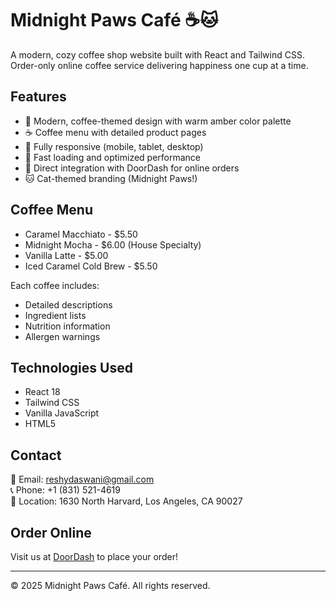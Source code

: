 # Midnight Paws Café ☕🐱

A modern, cozy coffee shop website built with React and Tailwind CSS. Order-only online coffee service delivering happiness one cup at a time.

## Features

- 🎨 Modern, coffee-themed design with warm amber color palette
- ☕ Coffee menu with detailed product pages
- 📱 Fully responsive (mobile, tablet, desktop)
- 🚀 Fast loading and optimized performance
- 🛒 Direct integration with DoorDash for online orders
- 🐱 Cat-themed branding (Midnight Paws!)

## Coffee Menu

- Caramel Macchiato - $5.50
- Midnight Mocha - $6.00 (House Specialty)
- Vanilla Latte - $5.00
- Iced Caramel Cold Brew - $5.50

Each coffee includes:
- Detailed descriptions
- Ingredient lists
- Nutrition information
- Allergen warnings

## Technologies Used

- React 18
- Tailwind CSS
- Vanilla JavaScript
- HTML5

## Contact

📧 Email: reshydaswani@gmail.com  
📞 Phone: +1 (831) 521-4619  
📍 Location: 1630 North Harvard, Los Angeles, CA 90027

## Order Online

Visit us at [DoorDash](https://www.doordash.com) to place your order!

---

© 2025 Midnight Paws Café. All rights reserved.
